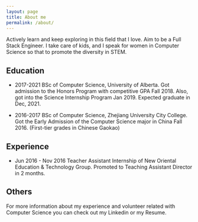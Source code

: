 ```yaml
---
layout: page
title: About me
permalink: /about/
---
```

Actively learn and keep exploring in this field that I love. Aim to be a Full Stack Engineer. I take care of kids, and I speak for women in Computer Science so that to promote the diversity in STEM. 

## Education
* 2017-2021 BSc of Computer Science, University of Alberta. Got admission to the Honors Program with competitive GPA Fall 2018. Also, got into the Science Internship Program Jan 2019. Expected graduate in Dec, 2021.

* 2016-2017 BSc of Computer Science, Zhejiang University City College. Got the Early Admission of the Computer Science major in China Fall 2016. (First-tier grades in Chinese Gaokao)

## Experience
* Jun 2016 - Nov 2016 Teacher Assistant Internship of New Oriental Education & Technology Group. Promoted to Teaching Assistant Director in 2 months.

## Others
For more information about my experience and volunteer related with Computer Science you can check out my Linkedin or my Resume.



    

